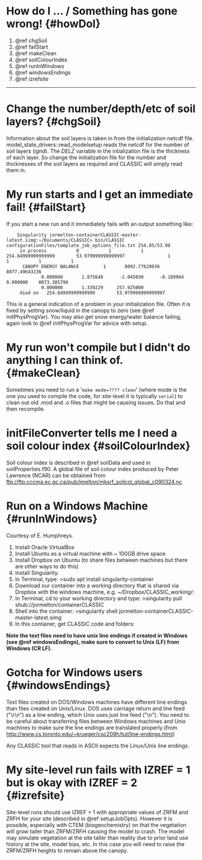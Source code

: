 # How do I ... / Something has gone wrong! {#howDoI}

1. @ref chgSoil
2. @ref failStart
3. @ref makeClean
4. @ref soilColourIndex
5. @ref runInWindows
6. @ref windowsEndings
7. @ref izrefsite


----

# Change the number/depth/etc of soil layers? {#chgSoil}

Information about the soil layers is taken in from the initialization netcdf file. model_state_drivers::read_modelsetup reads the netcdf for the number of soil layers (*ignd*). The *DELZ* variable in the intialization file is the thickness of each layer. So change the initialization file for the number and thicknesses of the soil layers as required and CLASSIC will simply read them in.

# My run starts and I get an immediate fail! {#failStart}

If you start a new run and it immediately fails with an output something like:

        Singularity jormelton-containerCLASSIC-master-latest.simg:~/Documents/CLASSIC> bin/CLASSIC configurationFiles/template_job_options_file.txt 254.85/53.98
         in process           0           1           1   254.84999999999999        53.979999999999997                1           1           1           1
          CANOPY ENERGY BALANCE         1       8092.77620036       8077.49643236
                 0.000000       1.875648      -2.045030      -0.189964       0.000000    8073.385790
                 0.000000       1.339229     257.925000
         died on   254.84999999999999        53.979999999999997 
         
This is a general indication of a problem in your initialization file. Often it is fixed by setting snow/liquid in the canopy to zero (see @ref initPhysProgVar). You may also get snow energy/water balance failing, again look to @ref initPhysProgVar for advice with setup.

# My run won't compile but I didn't do anything I can think of. {#makeClean}

Sometimes you need to run a '`make mode=???? clean`' (where mode is the one you used to compile the code, for site-level it is typically `serial`) to clean out old .mod and .o files that might be causing issues. Do that and then recompile.

# initFileConverter tells me I need a soil colour index {#soilColourIndex}

Soil colour index is described in @ref soilData and used in soilProperties.f90. A global file of soil colour index produced by Peter Lawrence (NCAR) can be obtained from ftp://ftp.cccma.ec.gc.ca/pub/jmelton/mksrf_soilcol_global_c090324.nc

# Run on a Windows Machine {#runInWindows}

Courtesy of E. Humphreys. 

1. Install Oracle VirtualBox
2. Install Ubuntu as a virtual machine with ~ 100GB drive space
3. Install Dropbox on Ubuntu (to share files between machines but there are other ways to do this)
4. Install Singularity.  
  1. In Terminal, type: >sudo apt install singularity-container
5. Download our container into a working directory that is shared via Dropbox with the windows machine, e.g. ~/Dropbox/CLASSIC_working/:
  1. In Terminal, cd to your working directory and type: >singularity pull shub://jormelton/containerCLASSIC
6. Shell into the container:  >singularity shell jormelton-containerCLASSIC-master-latest.simg
7. In this container, get CLASSIC code and folders:  

**Note the text files need to have unix line endings if created in Windows (see @ref windowsEndings), make sure to convert to Unix (LF) from Windows (CR LF).**

# Gotcha for Windows users {#windowsEndings}

Text files created on DOS/Windows machines have different line endings than files created on Unix/Linux. DOS uses carriage return and line feed ("\r\n") as a line ending, which Unix uses just line feed ("\n"). You need to be careful about transferring files between Windows machines and Unix machines to make sure the line endings are translated properly.(from http://www.cs.toronto.edu/~krueger/csc209h/tut/line-endings.html)

Any CLASSIC tool that reads in ASCII expects the Linux/Unix line endings.

# My site-level run fails with IZREF = 1 but is okay with IZREF = 2 {#izrefsite}

Site-level runs should use IZREF = 1 with appropriate values of ZRFM and ZRFH for your site (described in @ref setupJobOpts). However it is possible, especially with CTEM (biogeochemistry) on that the vegetation will grow taller than ZRFM/ZRFH causing the model to crash. The model may simulate vegetation at the site taller than reality due to prior land use history at the site, model bias, etc. In this case you will need to raise the ZRFM/ZRFH heights to remain above the canopy. 